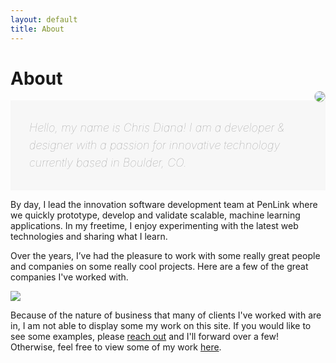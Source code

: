 ```yaml
---
layout: default
title: About
---
```


# About

<img class="profile-pic" src="{{ '/assets/img/chris.png' | url }}" />

<div class="message">
  <i class="fa fa-quote-left"></i>
  Hello, my name is Chris Diana!
  I am a developer &amp; designer with a passion for innovative technology currently based in Boulder, CO.
</div>

By day, I lead the innovation software development team at PenLink
where we quickly prototype, develop and validate scalable, machine learning applications.
In my freetime, I enjoy experimenting with the latest web technologies and sharing what I learn.

Over the years, I’ve had the pleasure to work with some really great people and companies on some
really cool projects. Here are a few of the great companies I've worked with.

<img class="clients pure-img" src="{{ '/assets/img/companies.png' | url }}" />

Because of the nature of business that many of clients I've worked with are in, I am not able to display some my work on this site.
If you would like to see some examples, please [reach out]() and I'll forward over a few!
Otherwise, feel free to view some of my work [here]().


<style>
.message {
  padding: 30px;
  background: #f7f7f7;
  font-style: italic;
  color: #999;
  font-weight: 100;
  line-height: 28px;
  font-size: 18px;
}

img.profile-pic {
  padding: 0;
  margin: -15px 0;
  max-width: 125px;
  float: right;
  -webkit-border-radius: 200px;
  -moz-border-radius: 200px;
  border-radius: 200px;
  border: 1px solid #c8c8c8;
}
</style>